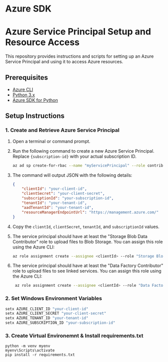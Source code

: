 # Azure SDK
# Azure Service Principal Setup and Resource Access

This repository provides instructions and scripts for setting up an Azure Service Principal and using it to access Azure resources.

## Prerequisites

- [Azure CLI](https://docs.microsoft.com/en-us/cli/azure/install-azure-cli)
- [Python 3.x](https://www.python.org/downloads/)
- [Azure SDK for Python](https://docs.microsoft.com/en-us/python/azure/?view=azure-python)

## Setup Instructions

### 1. Create and Retrieve Azure Service Principal

1. Open a terminal or command prompt.
2. Run the following command to create a new Azure Service Principal. Replace `{subscription-id}` with your actual subscription ID.

    ```bash
    az ad sp create-for-rbac --name "myServicePrincipal" --role contributor --scopes /subscriptions/{subscription-id} --sdk-auth
    ```

3. The command will output JSON with the following details:

    ```json
    {
        "clientId": "your-client-id",
        "clientSecret": "your-client-secret",
        "subscriptionId": "your-subscription-id",
        "tenantId": "your-tenant-id",
        "aadTenantId": "your-tenant-id",
        "resourceManagerEndpointUrl": "https://management.azure.com/"
    }
    ```

4. Copy the `clientId`, `clientSecret`, `tenantId`, and `subscriptionId` values.

5. The service principal should have at least the "Storage Blob Data Contributor" role to upload files to Blob Storage. You can assign this role using the Azure CLI:
    ```bash
    az role assignment create --assignee <clientId> --role "Storage Blob Data Contributor" --scope /subscriptions/<subscriptionId>/resourceGroups/<resourceGroupName>/providers/Microsoft.Storage/storageAccounts/<storageAccountName>
    ```

6. The service principal should have at least the "Data Factory Contributor" role to upload files to see linked services. You can assign this role using the Azure CLI:
   ```bash
    az role assignment create --assignee <clientId> --role "Data Factory Contributor" --scope /subscriptions/<subscriptionId>/resourceGroups/myResourceGroup/providers/Microsoft.DataFactory/factories/<factoryName>
   ```

### 2. Set Windows Environment Variables

```powershell
setx AZURE_CLIENT_ID "your-client-id"
setx AZURE_CLIENT_SECRET "your-client-secret"
setx AZURE_TENANT_ID "your-tenant-id"
setx AZURE_SUBSCRIPTION_ID "your-subscription-id"
```

### 3. Create Virtual Environemnt & Install requirements.txt

```
python -m venv myenv
myenv\Scripts\activate
pip install -r requirements.txt
```
